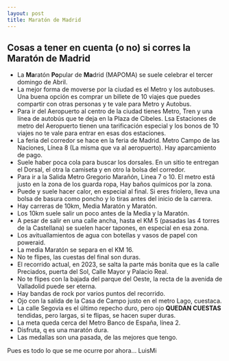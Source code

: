 ```yaml
---
layout: post
title: Maratón de Madrid
---
```


## Cosas a tener en cuenta (o no) si corres la Maratón de Madrid ##

* La **Ma**ratón **Po**pular de **Ma**drid (MAPOMA) se suele celebrar el tercer domingo de Abril. 
* La mejor forma de moverse por la ciudad es el Metro y los autobuses. Una buena opción es comprar un billete de 10 viajes que puedes compartir con otras personas y te vale para Metro y Autobus. 
* Para ir del Aeropuerto al centro de la ciudad tienes Metro, Tren y una línea de autobús que te deja en la Plaza de Cibeles. Lsa Estaciones de metro del Aeropuerto tienen una tarificación especial y los bonos de 10 viajes no te vale para entrar en esas dos estaciones. 
* La feria del corredor se hace en la feria de Madrid. Metro Campo de las Naciones, Línea 8 (La misma que va al aeropuerto). Hay aparcamiento de pago. 
* Suele haber poca cola para buscar los dorsales. En un sitio te entregan el Dorsal, el otra la camiseta y en otro la bolsa del corredor. 
* Para ir a la Salida Metro Gregorio Marañón, Linea 7 o 10. El metro está justo en la zona de los guarda ropa, Hay baños químicos por la zona. 
* Puede y suele hacer calor, en especial al final. Si eres friolero, lleva una bolsa de basura como poncho y lo tiras antes del inicio de la carrera. 
* Hay carreras de 10km, Media Maratón y Maratón. 
* Los 10km suele salir un poco antes de la Media y la Maratón. 
* A pesar de salir en una calle ancha, hasta el KM 5 (pasadas las 4 torres de la Castellana) se suelen hacer tapones, en especial en esa zona. 
* Los avituallamientos de agua con botellas y vasos de papel con poweraid.
* La media Maratón se separa en el KM 16. 
* No te flipes, las cuestas del final son duras. 
* El recorrido actual, en 2023, se salta la parte más bonita que es la calle Preciados, puerta del Sol, Calle Mayor y Palacio Real.
* No te flipes con la bajada del parque del Oeste, la recta de la avenida de Valladolid puede ser eterna. 
* Hay bandas de rock por varios puntos del recorrido. 
* Ojo con la salida de la Casa de Campo justo en el metro Lago, cuestaca. 
* La calle Segovia es el último repecho duro, pero ojo **QUEDAN CUESTAS** tendidas, pero largas, si te flipas, se hacen super duras. 
* La meta queda cerca del Metro Banco de España, línea 2. 
* Disfruta, q es una maratón dura. 
* Las medallas son una pasada, de las mejores que tengo. 

Pues es todo lo que se me ocurre por ahora... 
LuisMi
